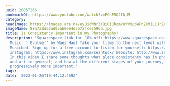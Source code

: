 ```yaml
---
uuid: 20057266
bookmarkOf: https://www.youtube.com/watch?v=EChE5OJIh_M
category:
headImage: https://images.are.na/eyJidWNrZXQiOiJhcmVuYV9pbWFnZXMiLCJrZXkiOiIyMDA1NzI2Ni9vcmlnaW5hbF84OGE3YTNkNjJhZDA1YWIwZTY0ZDNlN2FmY2U3NTk2YS5qcGciLCJlZGl0cyI6eyJyZXNpemUiOnsid2lkdGgiOjEyMDAsImhlaWdodCI6MTIwMCwiZml0IjoiaW5zaWRlIiwid2l0aG91dEVubGFyZ2VtZW50Ijp0cnVlfSwid2VicCI6eyJxdWFsaXR5Ijo5MH0sImpwZWciOnsicXVhbGl0eSI6OTB9LCJyb3RhdGUiOm51bGx9fQ==?bc=0
imageName: 88a7a3d62ad05ab0e64d3e7afce7596a.jpg
title: Is Consistency Important in my Photography?
description: 'Squarespace link for 10% off: https://www.squarespace.com/seantucker
  Music: ''Evolve'' by Waes Hael Take your films to the next level with music from
  Musicbed. Sign up for a free account to listen for yourself: https://fm.pxf.io/c/3539654/1347628/16252
  Instagram: https://www.instagram.com/seantuck/ Website: http://www.seantucker.photography/
  In this video I share some thoughts what place consistency has in photography specifically
  and art in general; and how at the different stages of your journey, it becomes
  progressively more important.'
tags:
date: '2023-01-26T19:44:12.459Z'
---
```

